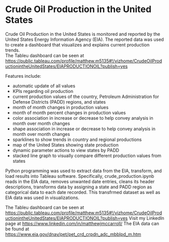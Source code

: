 # Crude Oil Production in the United States
Crude Oil Production in the United States is monitored and reported by the United States Energy Information Agency (EIA).  The reported data was used to create a dashboard that visualizes and explains current production trends.  
The Tableu dashboard can be seen at https://public.tableau.com/profile/matthew.m5135#!/vizhome/CrudeOilProductionintheUnitedStates/EIAPRODUCTIONOIL?publish=yes

Features include:
  - automatic update of all values
  - KPIs regarding oil production
  - current production values of the country, Petroleum Administration for Defense Districts (PADD) regions, and states
  - month of month changes in production values
  - month of month percent changes in production values
  - color association in increase or decrease to help convey analysis in month over month changes
  - shape association in increase or decrease to help convey analysis in month over month changes
  - sparklines to show trends in country and regional productions
  - map of the United States showing state production
  - dynamic parameter actions to view states by PADD
  - stacked line graph to visually compare different production values from states
  
Python programming was used to extract data from the EIA, transform, and load results into Tableau software.  Specifically, crude_production.ipynb reads in the EIA data, removes unwanted date entries, cleans its header descriptions, transforms data by assigning a state and PADD region as categorical data to each date recorded.  This transfrmed dataset as well as EIA data was used in visualizations.

The Tableu dashboard can be seen at https://public.tableau.com/profile/matthew.m5135#!/vizhome/CrudeOilProductionintheUnitedStates/EIAPRODUCTIONOIL?publish=yes
Visit my LinkedIn page at https://www.linkedin.com/in/matthewjmccarroll/
The EIA data can be found at  https://www.eia.gov/dnav/pet/pet_crd_crpdn_adc_mbblpd_m.htm
